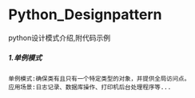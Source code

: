 # Python_Designpattern
python设计模式介绍,附代码示例

##### 1.单例模式
    单例模式:确保类有且只有一个特定类型的对象，并提供全局访问点。  
    应用场景:日志记录、数据库操作、打印机后台处理程序等...